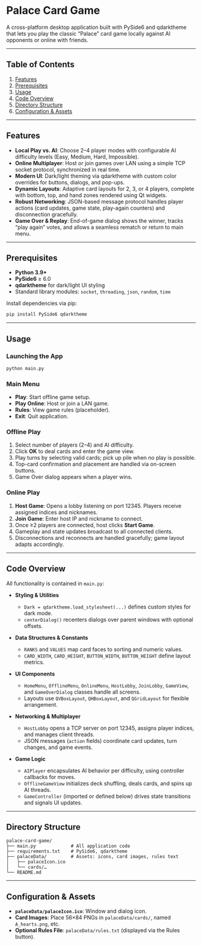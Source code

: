 # Palace Card Game

A cross-platform desktop application built with PySide6 and qdarktheme that lets you play the classic “Palace” card game locally against AI opponents or online with friends.

---

## Table of Contents

1. [Features](#features)
2. [Prerequisites](#prerequisites)
3. [Usage](#usage)
4. [Code Overview](#code-overview)
5. [Directory Structure](#directory-structure)
6. [Configuration & Assets](#configuration--assets)

---

## Features

* **Local Play vs. AI**: Choose 2–4 player modes with configurable AI difficulty levels (Easy, Medium, Hard, Impossible).&#x20;
* **Online Multiplayer**: Host or join games over LAN using a simple TCP socket protocol, synchronized in real time.&#x20;
* **Modern UI**: Dark/light theming via qdarktheme with custom color overrides for buttons, dialogs, and pop-ups.&#x20;
* **Dynamic Layouts**: Adaptive card layouts for 2, 3, or 4 players, complete with bottom, top, and hand zones rendered using Qt widgets.&#x20;
* **Robust Networking**: JSON-based message protocol handles player actions (card updates, game state, play-again counters) and disconnection gracefully.&#x20;
* **Game Over & Replay**: End-of-game dialog shows the winner, tracks “play again” votes, and allows a seamless rematch or return to main menu.&#x20;

---

## Prerequisites

* **Python 3.9+**
* **PySide6** ≥ 6.0
* **qdarktheme** for dark/light UI styling
* Standard library modules: `socket`, `threading`, `json`, `random`, `time`

Install dependencies via pip:

```bash
pip install PySide6 qdarktheme
```

---

## Usage

### Launching the App

```bash
python main.py
```

### Main Menu

* **Play**: Start offline game setup.
* **Play Online**: Host or join a LAN game.
* **Rules**: View game rules (placeholder).
* **Exit**: Quit application.

### Offline Play

1. Select number of players (2–4) and AI difficulty.
2. Click **OK** to deal cards and enter the game view.
3. Play turns by selecting valid cards; pick up pile when no play is possible.
4. Top-card confirmation and placement are handled via on-screen buttons.
5. Game Over dialog appears when a player wins.

### Online Play

1. **Host Game**: Opens a lobby listening on port 12345. Players receive assigned indices and nicknames.
2. **Join Game**: Enter host IP and nickname to connect.
3. Once ≥2 players are connected, host clicks **Start Game**.
4. Gameplay and state updates broadcast to all connected clients.
5. Disconnections and reconnects are handled gracefully; game layout adapts accordingly.

---

## Code Overview

All functionality is contained in `main.py`:

* **Styling & Utilities**

  * `Dark = qdarktheme.load_stylesheet(...)` defines custom styles for dark mode.
  * `centerDialog()` recenters dialogs over parent windows with optional offsets.&#x20;

* **Data Structures & Constants**

  * `RANKS` and `VALUES` map card faces to sorting and numeric values.
  * `CARD_WIDTH`, `CARD_HEIGHT`, `BUTTON_WIDTH`, `BUTTON_HEIGHT` define layout metrics.&#x20;

* **UI Components**

  * `HomeMenu`, `OfflineMenu`, `OnlineMenu`, `HostLobby`, `JoinLobby`, `GameView`, and `GameOverDialog` classes handle all screens.&#x20;
  * Layouts use `QVBoxLayout`, `QHBoxLayout`, and `QGridLayout` for flexible arrangement.&#x20;

* **Networking & Multiplayer**

  * `HostLobby` opens a TCP server on port 12345, assigns player indices, and manages client threads.
  * JSON messages (`action` fields) coordinate card updates, turn changes, and game events.&#x20;

* **Game Logic**

  * `AIPlayer` encapsulates AI behavior per difficulty, using controller callbacks for moves.
  * `OfflineGameView` initializes deck shuffling, deals cards, and spins up AI threads.&#x20;
  * `GameController` (imported or defined below) drives state transitions and signals UI updates.

---

## Directory Structure

```
palace-card-game/
├── main.py             # All application code
├── requirements.txt    # PySide6, qdarktheme
├── palaceData/         # Assets: icons, card images, rules text
│   ├── palaceIcon.ico
│   └── cards/… 
└── README.md
```

---

## Configuration & Assets

* **`palaceData/palaceIcon.ico`**: Window and dialog icon.
* **Card Images**: Place 56×84 PNGs in `palaceData/cards/`, named `A_hearts.png`, etc.
* **Optional Rules File**: `palaceData/rules.txt` (displayed via the Rules button).
